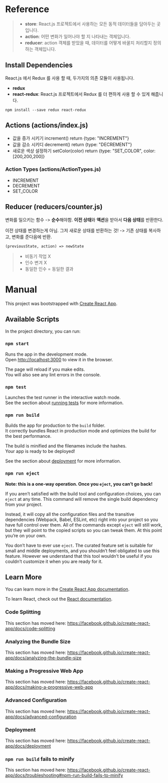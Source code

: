 # Reference

> - **store**: React.js 프로젝트에서 사용하는 모든 동적 데이터들을 담아두는 곳 입니다.
> - **action**: 어떤 변화가 일어나야 할 지 나타내는 객체입니다.
> - **reducer**: action 객체를 받았을 때, 데이터를 어떻게 바꿀지 처리할지 정의하는 객체입니다.
## Install Dependencies
React.js 에서 Redux 를 사용 할 때, 두가지의 의존 모듈이 사용됩니다.
- **redux**
- **react-redux**: React.js 프로젝트에서 Redux 를 더 편하게 사용 할 수 있게 해줍니다.
```angular2
npm install --save redux react-redux
```
## Actions (actions/index.js)
- 값을 증가 시키기 increment() return {type: "INCREMENT"}
- 값을 감소 시키디 decrement() return {type: "DECREMENT"}
- 새로운 색상 설정하기 setColor(color) return {type: "SET_COLOR", color: [200,200,200]}

### Action Types (actions/ActionTypes.js)
- INCREMENT
- DECREMENT
- SET_COLOR

## Reducer (reducers/counter.js)
변화를 일으키는 함수 -> **순수**해야함.
**이전 상태**와 **액션**을 받아서 **다음 상태**를 반환한다. 

이전 상태를 변경하는게 아님. 그저 새로운 상태를 반환하는 것! -> 기존 상태를 복사하고, 변화를 준다음에 반환.
```angular2
(previousState, action) => newState
```
> - 비동기 작업 X
> - 인수 변겨 X
> - 동일한 인수 = 동일한 결과


# Manual
This project was bootstrapped with [Create React App](https://github.com/facebook/create-react-app).

## Available Scripts

In the project directory, you can run:

### `npm start`

Runs the app in the development mode.<br>
Open [http://localhost:3000](http://localhost:3000) to view it in the browser.

The page will reload if you make edits.<br>
You will also see any lint errors in the console.

### `npm test`

Launches the test runner in the interactive watch mode.<br>
See the section about [running tests](https://facebook.github.io/create-react-app/docs/running-tests) for more information.

### `npm run build`

Builds the app for production to the `build` folder.<br>
It correctly bundles React in production mode and optimizes the build for the best performance.

The build is minified and the filenames include the hashes.<br>
Your app is ready to be deployed!

See the section about [deployment](https://facebook.github.io/create-react-app/docs/deployment) for more information.

### `npm run eject`

**Note: this is a one-way operation. Once you `eject`, you can’t go back!**

If you aren’t satisfied with the build tool and configuration choices, you can `eject` at any time. This command will remove the single build dependency from your project.

Instead, it will copy all the configuration files and the transitive dependencies (Webpack, Babel, ESLint, etc) right into your project so you have full control over them. All of the commands except `eject` will still work, but they will point to the copied scripts so you can tweak them. At this point you’re on your own.

You don’t have to ever use `eject`. The curated feature set is suitable for small and middle deployments, and you shouldn’t feel obligated to use this feature. However we understand that this tool wouldn’t be useful if you couldn’t customize it when you are ready for it.

## Learn More

You can learn more in the [Create React App documentation](https://facebook.github.io/create-react-app/docs/getting-started).

To learn React, check out the [React documentation](https://reactjs.org/).

### Code Splitting

This section has moved here: https://facebook.github.io/create-react-app/docs/code-splitting

### Analyzing the Bundle Size

This section has moved here: https://facebook.github.io/create-react-app/docs/analyzing-the-bundle-size

### Making a Progressive Web App

This section has moved here: https://facebook.github.io/create-react-app/docs/making-a-progressive-web-app

### Advanced Configuration

This section has moved here: https://facebook.github.io/create-react-app/docs/advanced-configuration

### Deployment

This section has moved here: https://facebook.github.io/create-react-app/docs/deployment

### `npm run build` fails to minify

This section has moved here: https://facebook.github.io/create-react-app/docs/troubleshooting#npm-run-build-fails-to-minify
